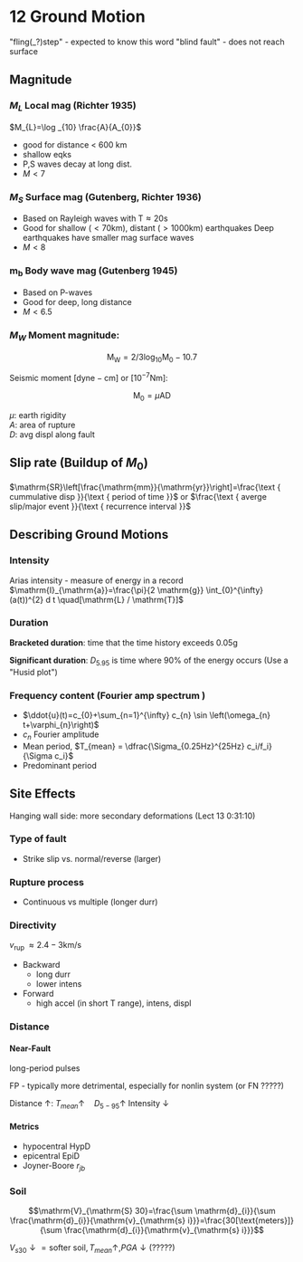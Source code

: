 # 12 Ground Motion

"fling(_?)step" - expected to know this word
"blind fault" - does not reach surface

## Magnitude

### $M_L$ Local mag (Richter 1935)

$M_{L}=\log _{10} \frac{A}{A_{0}}$

- good for distance < 600 km
- shallow eqks
- P,S waves decay at long dist.
- $M < 7$

### $M_S$ Surface mag (Gutenberg, Richter 1936)

- Based on Rayleigh waves with $\mathrm{T} \approx 20 \mathrm{s}$
- Good for shallow $(<70 \mathrm{km}),$ distant $(>1000 \mathrm{km})$ earthquakes Deep earthquakes have smaller mag surface waves
- $M < 8$

### $\mathrm{m}_{\mathrm{b}}$ Body wave mag (Gutenberg 1945)

- Based on P-waves
- Good for deep, long distance
- $M < 6.5$

### $M_W$ Moment magnitude:

$$\mathrm{M}_{\mathrm{W}}=2 / 3 \log _{10} \mathrm{M}_{0}-10.7$$

Seismic moment $[\mathrm{dyne}-\mathrm{cm}]$ or $\left[10^{-7} \mathrm{Nm}\right]$: 

$$\mathrm{M}_{0}=\mu \mathrm{AD}$$

$\mu$: earth rigidity\
$A$: area of rupture\
$D$: avg displ along fault

## Slip rate (Buildup of $M_0$)

$\mathrm{SR}\left[\frac{\mathrm{mm}}{\mathrm{yr}}\right]=\frac{\text { cummulative disp }}{\text { period of time }}$ or $\frac{\text { averge slip/major event }}{\text { recurrence interval }}$

## Describing Ground Motions

### Intensity

Arias intensity - measure of energy in a record \
$\mathrm{I}_{\mathrm{a}}=\frac{\pi}{2 \mathrm{g}} \int_{0}^{\infty}(a(t))^{2} d t \quad[\mathrm{L} / \mathrm{T}]$

### Duration

**Bracketed duration**: time that the time history exceeds $0.05 \mathrm{g}$

**Significant duration**: $D_{5.95}$ is time where $90 \%$ of the energy occurs (Use a "Husid plot")

### Frequency content (Fourier amp spectrum )

- $\ddot{u}(t)=c_{0}+\sum_{n=1}^{\infty} c_{n} \sin \left(\omega_{n} t+\varphi_{n}\right)$
- $c_n$ Fourier amplitude
- Mean period, $T_{mean} = \dfrac{\Sigma_{0.25Hz}^{25Hz} c_i/f_i}{\Sigma c_i}$
- Predominant period

## Site Effects

Hanging wall side: more secondary deformations (Lect 13 0:31:10)

### Type of fault

- Strike slip vs. normal/reverse (larger)

### Rupture process

- Continuous vs multiple (longer durr)

### Directivity

$v_{\text {rup }} \approx 2.4-3 \mathrm{km} / \mathrm{s}$

- Backward
  - long durr
  - lower intens
- Forward
  - high accel (in short T range), intens, displ

### Distance

#### Near-Fault

long-period pulses

FP - typically more detrimental, especially for nonlin system (or FN ?????)

Distance $\uparrow$: $T_{mean} \uparrow \quad D_{5-95} \uparrow$ Intensity $\downarrow$

#### Metrics

- hypocentral HypD
- epicentral EpiD
- Joyner-Boore $r_{jb}$

### Soil

$$\mathrm{V}_{\mathrm{S} 30}=\frac{\sum \mathrm{d}_{i}}{\sum \frac{\mathrm{d}_{i}}{\mathrm{v}_{\mathrm{s} i}}}=\frac{30[\text{meters}]}{\sum \frac{\mathrm{d}_{i}}{\mathrm{v}_{\mathrm{s} i}}}$$

$V_{s30} \downarrow = \text{softer soil}, T_{mean} \uparrow, PGA \downarrow (?????)$


